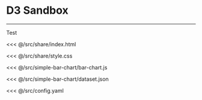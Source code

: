# D3 Sandbox
---

Test

<ScriptEditor>

<<< @/src/share/index.html

<<< @/src/share/style.css

<<< @/src/simple-bar-chart/bar-chart.js

<<< @/src/simple-bar-chart/dataset.json

<<< @/src/config.yaml

</ScriptEditor>

